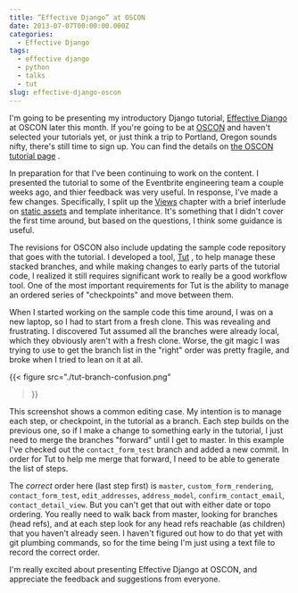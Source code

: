 ```yaml
---
title: “Effective Django” at OSCON
date: 2013-07-07T00:00:00.000Z
categories:
  - Effective Django
tags:
  - effective django
  - python
  - talks
  - tut
slug: effective-django-oscon
---
```

I'm going to be presenting my introductory Django tutorial, [Effective Django][1]  at OSCON later this month. If you're going to be at [OSCON][2]  and haven't selected your tutorials yet, or just think a trip to Portland, Oregon sounds nifty, there's still time to sign up. You can find the details on [the OSCON tutorial page][3] .

In preparation for that I've been continuing to work on the content. I presented the tutorial to some of the Eventbrite engineering team a couple weeks ago, and thier feedback was very useful. In response, I've made a few changes. Specifically, I split up the [Views][4]  chapter with a brief interlude on [static assets][5]  and template inheritance. It's something that I didn't cover the first time around, but based on the questions, I think some guidance is useful.

The revisions for OSCON also include updating the sample code repository that goes with the tutorial. I developed a tool, [Tut][6] , to help manage these stacked branches, and while making changes to early parts of the tutorial code, I realized it still requires significant work to really be a good workflow tool. One of the most important requirements for Tut is the ability to manage an ordered series of "checkpoints" and move between them.

When I started working on the sample code this time around, I was on a new laptop, so I had to start from a fresh clone. This was revealing and frustrating. I discovered Tut assumed all the branches were already local, which they obviously aren't with a fresh clone. Worse, the git magic I was trying to use to get the branch list in the "right" order was pretty fragile, and broke when I tried to lean on it at all.

{{< figure
  src="./tut-branch-confusion.png"
>}}

This screenshot shows a common editing case. My intention is to manage each step, or checkpoint, in the tutorial as a branch. Each step builds on the previous one, so if I make a change to something early in the tutorial, I just need to merge the branches "forward" until I get to master. In this example I've checked out the `contact_form_test` branch and added a new commit. In order for Tut to help me merge that forward, I need to be able to generate the list of steps.

The _correct_ order here (last step first) is `master`, `custom_form_rendering`, `contact_form_test`, `edit_addresses`, `address_model`, `confirm_contact_email`, `contact_detail_view`. But you can't get that out with either date or topo ordering. You really need to walk back from master, looking for branches (head refs), and at each step look for any head refs reachable (as children) that you haven't already seen. I haven't figured out how to do that yet with git plumbing commands, so for the time being I'm just using a text file to record the correct order.

I'm really excited about presenting Effective Django at OSCON, and appreciate the feedback and suggestions from everyone.



 [1]: http://effectivedjango.com/
 [2]: http://www.oscon.com/
 [3]: http://www.oscon.com/oscon2013/public/schedule/detail/29158
 [4]: http://effectivedjango.com/tutorial/views.html
 [5]: http://effectivedjango.com/tutorial/static.html
 [6]: https://github.com/nyergler/tut
